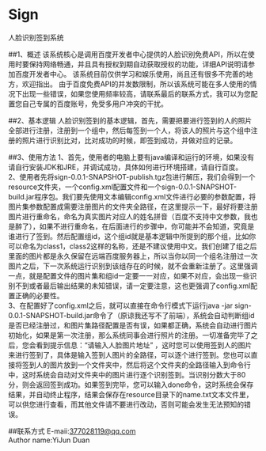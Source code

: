# Sign
人脸识别签到系统

##1、概述
该系统核心是调用百度开发者中心提供的人脸识别免费API，所以在使用时要保持网络畅通，并且具有授权到期自动获取授权的功能，详细API说明请参加百度开发者中心。
该系统目前仅供学习和娱乐使用，尚且还有很多不完善的地方，欢迎指出。
由于百度免费API的并发数限制，所以该系统可能在多人使用的情况下出现一些错误，如果您使用频率较高，请联系最后的联系方式，我可以为您配置您自己专属的百度账号，免受多用户冲突的干扰。

##2、基本逻辑
人脸识别签到的基本逻辑，首先，需要把要进行签到的人的照片全部进行注册，注册到一个组中，然后每签到一个人，将该人的照片与这个组中注册的照片进行识别比对，比对成功的时候，即签到成功，并做对应的记录。

##3、使用方法
1、首先，使用者的电脑上要有java编译和运行的环境，如果没有请自行安装JDK和JRE，并调试成功，具体如何进行环境搭建，请自行百度。</br>
2、使用者先将sign-0.0.1-SNAPSHOT-publish.tgz包进行解压，我们会得到一个resource文件夹，一个config.xml配置文件和一个sign-0.0.1-SNAPSHOT-build.jar程序包。我们要先使用文本编辑config.xml文件进行必要的参数配置，将图片集参数配置成需要注册图片的文件夹全路径，在这里提示一下，最好将要注册图片进行重命名，命名为真实图片对应人的姓名拼音（百度不支持中文参数，我也是醉了），如果不进行重命名，在后面进行的步骤中，你可能并不会知道，究竟是谁进行了签到。然后配置组id，这个组id就是基本逻辑中所提到的那个组，比如你可以命名为class1，class2这样的名称，还是不建议使用中文。我们创建了组之后里面的图片都是永久保留在远端百度服务器上，所以当你以同一个组名注册过一次图片之后，下一次系统运行识别到该组存在的时候，就不会重新注册了。这里强调一点，就是配置文件的图片集和组id一定要一一对应，如果不对应，会出现一些识别不到或者最后输出结果的未知错误，请一定要注意，这也更强调了config.xml配置正确的必要性。</br>
3、在配置好了config.xml之后，就可以直接在命令行模式下运行java -jar sign-0.0.1-SNAPSHOT-build.jar命令了（原谅我还写不了前端），系统会自动判断组id是否已经注册过，和图片集路径配置是否有误，如果都正确，系统会自动进行图片初始化，如果是第一次注册，那么系统同事会进行照片的注册。一切准备完毕了之后，您会看到提示信息：“请输入人脸图片地址” ，这时您可以使用签到人的图片来进行签到了，具体是输入签到人图片的全路径，可以逐个进行签到。您也可以直接将签到人的图片放到一个文件夹中，然后将这个文件夹的全路径输入到命令行中，这时系统会自动对文件夹中的图片进行逐个识别签到。当识别分数大于80分，则会返回签到成功。如果签到完毕，您可以输入done命令，这时系统会保存结果，并自动终止程序，结果会保存在resource目录下的name.txt文本文件里，可以供您进行查看，而其他文件请不要进行改动，否则可能会发生无法预知的错误。

##联系方式
E-maii:377028119@qq.com </br>
Author name:YiJun Duan